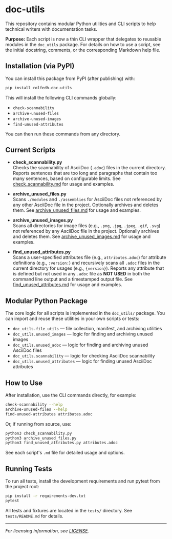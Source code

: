 # doc-utils

This repository contains modular Python utilities and CLI scripts to help technical writers with documentation tasks.

**Purpose:**
Each script is now a thin CLI wrapper that delegates to reusable modules in the `doc_utils` package. For details on how to use a script, see the initial docstring, comments, or the corresponding Markdown help file.

## Installation (via PyPI)

You can install this package from PyPI (after publishing) with:

```sh
pip install rolfedh-doc-utils
```

This will install the following CLI commands globally:
- `check-scannability`
- `archive-unused-files`
- `archive-unused-images`
- `find-unused-attributes`

You can then run these commands from any directory.

## Current Scripts

- **check_scannability.py**  
  Checks the scannability of AsciiDoc (`.adoc`) files in the current directory. Reports sentences that are too long and paragraphs that contain too many sentences, based on configurable limits. See [check_scannability.md](check_scannability.md) for usage and examples.

- **archive_unused_files.py**  
  Scans `./modules` and `./assemblies` for AsciiDoc files not referenced by any other AsciiDoc file in the project. Optionally archives and deletes them. See [archive_unused_files.md](archive_unused_files.md) for usage and examples.

- **archive_unused_images.py**  
  Scans all directories for image files (e.g., `.png`, `.jpg`, `.jpeg`, `.gif`, `.svg`) not referenced by any AsciiDoc file in the project. Optionally archives and deletes them. See [archive_unused_images.md](archive_unused_images.md) for usage and examples.

- **find_unused_attributes.py**  
  Scans a user-specified attributes file (e.g., `attributes.adoc`) for attribute definitions (e.g., `:version:`) and recursively scans all `.adoc` files in the current directory for usages (e.g., `{version}`). Reports any attribute that is defined but not used in any `.adoc` file as **NOT USED** in both the command line output and a timestamped output file. See [find_unused_attributes.md](find_unused_attributes.md) for usage and examples.

## Modular Python Package

The core logic for all scripts is implemented in the `doc_utils/` package. You can import and reuse these utilities in your own scripts or tests:

- `doc_utils.file_utils` — file collection, manifest, and archiving utilities
- `doc_utils.unused_images` — logic for finding and archiving unused images
- `doc_utils.unused_adoc` — logic for finding and archiving unused AsciiDoc files
- `doc_utils.scannability` — logic for checking AsciiDoc scannability
- `doc_utils.unused_attributes` — logic for finding unused AsciiDoc attributes

## How to Use

After installation, use the CLI commands directly, for example:

```sh
check-scannability --help
archive-unused-files --help
find-unused-attributes attributes.adoc
```

Or, if running from source, use:

```sh
python3 check_scannability.py
python3 archive_unused_files.py
python3 find_unused_attributes.py attributes.adoc
```

See each script's `.md` file for detailed usage and options.

## Running Tests

To run all tests, install the development requirements and run pytest from the project root:

```sh
pip install -r requirements-dev.txt
pytest
```

All tests and fixtures are located in the `tests/` directory. See `tests/README.md` for details.

---

*For licensing information, see [LICENSE](LICENSE).*

